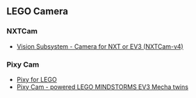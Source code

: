 ## LEGO Camera



### NXTCam
- [Vision Subsystem - Camera for NXT or EV3 (NXTCam-v4)](http://www.mindsensors.com/ev3-and-nxt/14-vision-subsystem-camera-for-nxt-or-ev3-nxtcam-v4)


### Pixy Cam 
- [Pixy for LEGO](https://pixycam.com/pixy-lego/)
- [Pixy Cam - powered LEGO MINDSTORMS EV3 Mecha twins](https://www.youtube.com/watch?v=B7aDob76na0)




